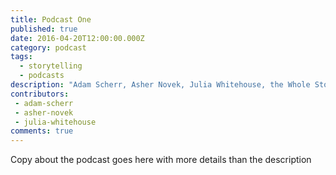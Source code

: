 ```yaml
---
title: Podcast One
published: true
date: 2016-04-20T12:00:00.000Z
category: podcast
tags:
  - storytelling
  - podcasts
description: "Adam Scherr, Asher Novek, Julia Whitehouse, the Whole Story, storytelling podcast"
contributors:
 - adam-scherr
 - asher-novek
 - julia-whitehouse
comments: true
---
```

Copy about the podcast goes here with more details than the description
